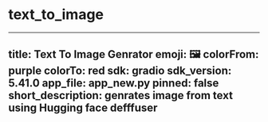 # text_to_image

---
title: Text To Image Genrator
emoji: 🖼
colorFrom: purple
colorTo: red
sdk: gradio
sdk_version: 5.41.0
app_file: app_new.py
pinned: false
short_description: genrates image from text using Hugging face defffuser
---
